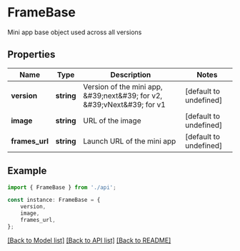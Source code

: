 # FrameBase

Mini app base object used across all versions

## Properties

Name | Type | Description | Notes
------------ | ------------- | ------------- | -------------
**version** | **string** | Version of the mini app, \&#39;next\&#39; for v2, \&#39;vNext\&#39; for v1 | [default to undefined]
**image** | **string** | URL of the image | [default to undefined]
**frames_url** | **string** | Launch URL of the mini app | [default to undefined]

## Example

```typescript
import { FrameBase } from './api';

const instance: FrameBase = {
    version,
    image,
    frames_url,
};
```

[[Back to Model list]](../README.md#documentation-for-models) [[Back to API list]](../README.md#documentation-for-api-endpoints) [[Back to README]](../README.md)

